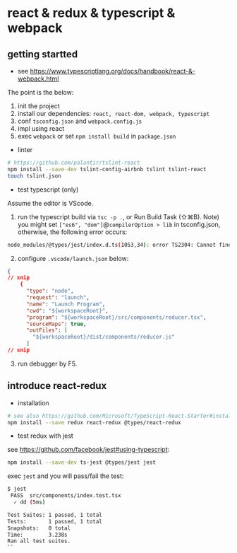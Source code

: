 # react & redux & typescript & webpack

## getting startted

+ see https://www.typescriptlang.org/docs/handbook/react-&-webpack.html

The point is the below:

1. init the project
2. install our dependencies: `react, react-dom, webpack, typescript`
3. conf `tsconfig.json` and `webpack.config.js`
4. impl using react
5. exec `webpack` or set `npm install build` in `package.json`


+ linter

```bash
# https://github.com/palantir/tslint-react
npm install --save-dev tslint-config-airbnb tslint tslint-react
touch tslint.json
```

+ test typescript (only)

Assume the editor is VScode.

1. run the typescript build via `tsc -p .`, or Run Build Task (⇧⌘B).
Note) you might set `["es6", "dom"]`@`compilerOption > lib` in tsconfig.json, otherwise, the following error occurs:

```bash
node_modules/@types/jest/index.d.ts(1053,34): error TS2304: Cannot find name 'Set'.
```

2. configure `.vscode/launch.json` below:

```json
{
// snip
    {
      "type": "node",
      "request": "launch",
      "name": "Launch Program",
      "cwd": "${workspaceRoot}",
      "program": "${workspaceRoot}/src/components/reducer.tsx",
      "sourceMaps": true,
      "outFiles": [
        "${workspaceRoot}/dist/components/reducer.js"
      ]
// snip
```

3. run debugger by F5.


## introduce react-redux

+ installation

```bash
# see also https://github.com/Microsoft/TypeScript-React-Starter#installing-redux
npm install --save redux react-redux @types/react-redux
```

+ test redux with jest

see https://github.com/facebook/jest#using-typescript:

```bash
npm install --save-dev ts-jest @types/jest jest
```

exec `jest` and you will pass/fail the test:

```bash
$ jest
 PASS  src/components/index.test.tsx
  ✓ dd (5ms)

Test Suites: 1 passed, 1 total
Tests:       1 passed, 1 total
Snapshots:   0 total
Time:        3.238s
Ran all test suites.
``